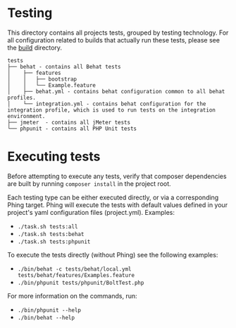 # Testing

This directory contains all projects tests, grouped by testing technology. For
all configuration related to builds that actually run these tests, please see
the [build](/build) directory.

    tests
    ├── behat - contains all Behat tests
    │    ├── features
    │    │   ├── bootstrap
    │    │   └── Example.feature
    │    ├── behat.yml - contains behat configuration common to all behat profiles.
    │    └── integration.yml - contains behat configuration for the integration profile, which is used to run tests on the integration environment.
    ├── jmeter  - contains all jMeter tests
    └── phpunit - contains all PHP Unit tests

# Executing tests

Before attempting to execute any tests, verify that composer dependencies
are built by running `composer install` in the project root.

Each testing type can be either executed directly, or via a corresponding Phing
target. Phing will execute the tests with default values defined in your
project's yaml configuration files (project.yml). Examples:

* `./task.sh tests:all`
* `./task.sh tests:behat`
* `./task.sh tests:phpunit`

To execute the tests directly (without Phing) see the following examples:

* `./bin/behat -c tests/behat/local.yml tests/behat/features/Examples.feature`
* `./bin/phpunit tests/phpunit/BoltTest.php`

For more information on the commands, run:

* `./bin/phpunit --help`
* `./bin/behat --help`

